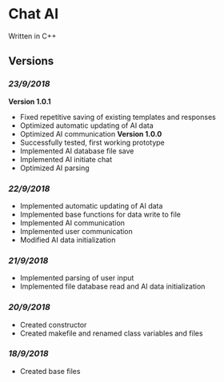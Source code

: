# **Chat AI**

Written in C++

## Versions

### ***23/9/2018***
**Version 1.0.1**
* Fixed repetitive saving of existing templates and responses
* Optimized automatic updating of AI data
* Optimized AI communication
**Version 1.0.0**
* Successfully tested, first working prototype
* Implemented AI database file save
* Implemented AI initiate chat
* Optimized AI parsing

### ***22/9/2018***
* Implemented automatic updating of AI data
* Implemented base functions for data write to file
* Implemented AI communication
* Implemented user communication
* Modified AI data initialization

### ***21/9/2018***
* Implemented parsing of user input
* Implemented file database read and AI data initialization

### ***20/9/2018***
* Created constructor
* Created makefile and renamed class variables and files

### ***18/9/2018***
* Created base files
